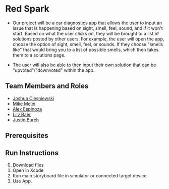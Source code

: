 # Red Spark

* Our project will be a car diagnostics app that allows the user to input an issue that is happening based on sight, smell, feel, sound,
    and if it won't start. Based on what the user clicks on, they will be brought to a list of solutions posted by other users. For example,
    the user will open the app, choose the option of sight, smell, feel, or sounds. If they choose "smells like" that would bring you to a list
    of possible smells, which then takes them to a solutions page.

* The user will also be able to then input their own solution that can be "upvoted"/"downvoted" within the app.

## Team Members and Roles

* [Joshua Ciesniewski](https://github.com/JoshCiesniewski/-CIS350-HW20-Ciesniewski)
* [Mike Melei](https://github.com/mikemel21/CIS-350-HW2-Melei)
* [Alex Espinoza](https://github.com/alexespinoza007/CIS350-HW2-Espinoza)
* [Lily Baer](https://github.com/lilybaer/CIS350-HW2-Baer)
* [Justin Burch](https://github.com/Jman25/CIS350-HW2-Burch)

## Prerequisites

## Run Instructions
0. Download files
1. Open in Xcode
2. Run main.storyboard file in simulator or connected target device
3. Use App.
